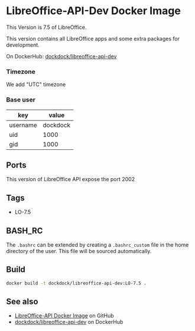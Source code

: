 # LibreOffice-API-Dev Docker Image

This Version is 7.5 of LibreOffice.

This version contains all LibreOffice apps and some extra packages for development.

On DockerHub: [dockdock/libreoffice-api-dev](https://hub.docker.com/r/dockdock/libreoffice-api-dev)


### Timezone

We add "UTC" timezone

### Base user

| key      | value     |
|----------|-----------|
| username | dockdock  |
| uid      | 1000      |
| gid      | 1000      |

## Ports

This version of LibreOffice API expose the port 2002

## Tags

- LO-7.5

## BASH_RC

The `.bashrc` can be extended by creating a `.bashrc_custom` file in the home directory of the user.
This file will be sourced automatically.

## Build

```bash
docker build -t dockdock/libreoffice-api-dev:LO-7.5 .
```


## See also

- [LibreOffice-API Docker Image](https://github.com/Amourspirit/docker-libreoffice-api-full/tree/main) on GitHub
- [dockdock/libreoffice-api-dev](https://hub.docker.com/r/dockdock/libreoffice-api-dev) on DockerHub
